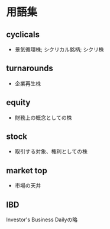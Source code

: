 # 用語集

## cyclicals
- 景気循環株; シクリカル銘柄; シクリ株
## turnarounds
- 企業再生株
## equity
- 財務上の概念としての株
## stock
- 取引する対象、権利としての株

## market top 
- 市場の天井

## IBD
Investor's Business Dailyの略